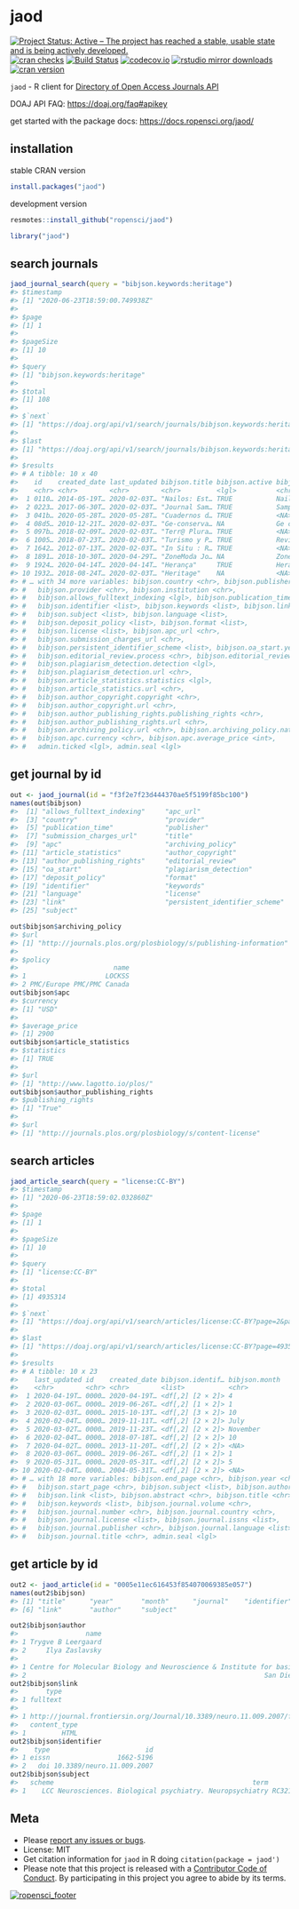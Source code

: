 jaod
====



[![Project Status: Active – The project has reached a stable, usable state and is being actively developed.](http://www.repostatus.org/badges/latest/active.svg)](http://www.repostatus.org/#active)
[![cran checks](https://cranchecks.info/badges/worst/jaod)](https://cranchecks.info/pkgs/jaod)
[![Build Status](https://travis-ci.org/ropensci/jaod.svg?branch=master)](https://travis-ci.org/ropensci/jaod)
[![codecov.io](https://codecov.io/github/ropensci/jaod/coverage.svg?branch=master)](https://codecov.io/github/ropensci/jaod?branch=master)
[![rstudio mirror downloads](http://cranlogs.r-pkg.org/badges/jaod)](https://github.com/metacran/cranlogs.app)
[![cran version](http://www.r-pkg.org/badges/version/jaod)](https://cran.r-project.org/package=jaod)

`jaod` - R client for [Directory of Open Access Journals API](https://doaj.org/api/v1/docs)

DOAJ API FAQ: <https://doaj.org/faq#apikey>

get started with the package docs: <https://docs.ropensci.org/jaod/>

## installation

stable CRAN version


```r
install.packages("jaod")
```

development version


```r
resmotes::install_github("ropensci/jaod")
```


```r
library("jaod")
```

## search journals


```r
jaod_journal_search(query = "bibjson.keywords:heritage")
#> $timestamp
#> [1] "2020-06-23T18:59:00.749938Z"
#> 
#> $page
#> [1] 1
#> 
#> $pageSize
#> [1] 10
#> 
#> $query
#> [1] "bibjson.keywords:heritage"
#> 
#> $total
#> [1] 108
#> 
#> $`next`
#> [1] "https://doaj.org/api/v1/search/journals/bibjson.keywords:heritage?page=2&pageSize=10"
#> 
#> $last
#> [1] "https://doaj.org/api/v1/search/journals/bibjson.keywords:heritage?page=11&pageSize=10"
#> 
#> $results
#> # A tibble: 10 x 40
#>    id    created_date last_updated bibjson.title bibjson.active bibjson.alterna…
#>    <chr> <chr>        <chr>        <chr>         <lgl>          <chr>           
#>  1 0110… 2014-05-19T… 2020-02-03T… "Nailos: Est… TRUE           Nailos          
#>  2 0223… 2017-06-30T… 2020-02-03T… "Journal Sam… TRUE           Sampurasun Inte…
#>  3 041b… 2020-05-28T… 2020-05-28T… "Cuadernos d… TRUE           <NA>            
#>  4 08d5… 2010-12-21T… 2020-02-03T… "Ge-conserva… NA             Ge conservación 
#>  5 097b… 2018-02-09T… 2020-02-03T… "Terr@ Plura… TRUE           <NA>            
#>  6 1005… 2018-07-23T… 2020-02-03T… "Turismo y P… TRUE           Revista Turismo…
#>  7 1642… 2012-07-13T… 2020-02-03T… "In Situ : R… TRUE           <NA>            
#>  8 1891… 2018-10-30T… 2020-04-29T… "ZoneModa Jo… NA             Zone Moda Journ…
#>  9 1924… 2020-04-14T… 2020-04-14T… "Herança"     TRUE           Herança: Revist…
#> 10 1932… 2018-08-24T… 2020-02-03T… "Heritage"    NA             <NA>            
#> # … with 34 more variables: bibjson.country <chr>, bibjson.publisher <chr>,
#> #   bibjson.provider <chr>, bibjson.institution <chr>,
#> #   bibjson.allows_fulltext_indexing <lgl>, bibjson.publication_time <int>,
#> #   bibjson.identifier <list>, bibjson.keywords <list>, bibjson.link <list>,
#> #   bibjson.subject <list>, bibjson.language <list>,
#> #   bibjson.deposit_policy <list>, bibjson.format <list>,
#> #   bibjson.license <list>, bibjson.apc_url <chr>,
#> #   bibjson.submission_charges_url <chr>,
#> #   bibjson.persistent_identifier_scheme <list>, bibjson.oa_start.year <int>,
#> #   bibjson.editorial_review.process <chr>, bibjson.editorial_review.url <chr>,
#> #   bibjson.plagiarism_detection.detection <lgl>,
#> #   bibjson.plagiarism_detection.url <chr>,
#> #   bibjson.article_statistics.statistics <lgl>,
#> #   bibjson.article_statistics.url <chr>,
#> #   bibjson.author_copyright.copyright <chr>,
#> #   bibjson.author_copyright.url <chr>,
#> #   bibjson.author_publishing_rights.publishing_rights <chr>,
#> #   bibjson.author_publishing_rights.url <chr>,
#> #   bibjson.archiving_policy.url <chr>, bibjson.archiving_policy.nat_lib <chr>,
#> #   bibjson.apc.currency <chr>, bibjson.apc.average_price <int>,
#> #   admin.ticked <lgl>, admin.seal <lgl>
```

## get journal by id


```r
out <- jaod_journal(id = "f3f2e7f23d444370ae5f5199f85bc100")
names(out$bibjson)
#>  [1] "allows_fulltext_indexing"     "apc_url"                     
#>  [3] "country"                      "provider"                    
#>  [5] "publication_time"             "publisher"                   
#>  [7] "submission_charges_url"       "title"                       
#>  [9] "apc"                          "archiving_policy"            
#> [11] "article_statistics"           "author_copyright"            
#> [13] "author_publishing_rights"     "editorial_review"            
#> [15] "oa_start"                     "plagiarism_detection"        
#> [17] "deposit_policy"               "format"                      
#> [19] "identifier"                   "keywords"                    
#> [21] "language"                     "license"                     
#> [23] "link"                         "persistent_identifier_scheme"
#> [25] "subject"
```


```r
out$bibjson$archiving_policy
#> $url
#> [1] "http://journals.plos.org/plosbiology/s/publishing-information"
#> 
#> $policy
#>                        name
#> 1                    LOCKSS
#> 2 PMC/Europe PMC/PMC Canada
out$bibjson$apc
#> $currency
#> [1] "USD"
#> 
#> $average_price
#> [1] 2900
out$bibjson$article_statistics
#> $statistics
#> [1] TRUE
#> 
#> $url
#> [1] "http://www.lagotto.io/plos/"
out$bibjson$author_publishing_rights
#> $publishing_rights
#> [1] "True"
#> 
#> $url
#> [1] "http://journals.plos.org/plosbiology/s/content-license"
```


## search articles


```r
jaod_article_search(query = "license:CC-BY")
#> $timestamp
#> [1] "2020-06-23T18:59:02.032860Z"
#> 
#> $page
#> [1] 1
#> 
#> $pageSize
#> [1] 10
#> 
#> $query
#> [1] "license:CC-BY"
#> 
#> $total
#> [1] 4935314
#> 
#> $`next`
#> [1] "https://doaj.org/api/v1/search/articles/license:CC-BY?page=2&pageSize=10"
#> 
#> $last
#> [1] "https://doaj.org/api/v1/search/articles/license:CC-BY?page=493532&pageSize=10"
#> 
#> $results
#> # A tibble: 10 x 23
#>    last_updated id    created_date bibjson.identif… bibjson.month
#>    <chr>        <chr> <chr>        <list>           <chr>        
#>  1 2020-04-19T… 0000… 2020-04-19T… <df[,2] [2 × 2]> 4            
#>  2 2020-03-06T… 0000… 2019-06-26T… <df[,2] [1 × 2]> 1            
#>  3 2020-02-03T… 0000… 2015-10-13T… <df[,2] [3 × 2]> 10           
#>  4 2020-02-04T… 0000… 2019-11-11T… <df[,2] [2 × 2]> July         
#>  5 2020-03-02T… 0000… 2019-11-23T… <df[,2] [2 × 2]> November     
#>  6 2020-02-04T… 0000… 2018-07-18T… <df[,2] [2 × 2]> 10           
#>  7 2020-04-02T… 0000… 2013-11-20T… <df[,2] [2 × 2]> <NA>         
#>  8 2020-03-06T… 0000… 2019-06-26T… <df[,2] [1 × 2]> 1            
#>  9 2020-05-31T… 0000… 2020-05-31T… <df[,2] [2 × 2]> 5            
#> 10 2020-02-04T… 0000… 2004-05-31T… <df[,2] [2 × 2]> <NA>         
#> # … with 18 more variables: bibjson.end_page <chr>, bibjson.year <chr>,
#> #   bibjson.start_page <chr>, bibjson.subject <list>, bibjson.author <list>,
#> #   bibjson.link <list>, bibjson.abstract <chr>, bibjson.title <chr>,
#> #   bibjson.keywords <list>, bibjson.journal.volume <chr>,
#> #   bibjson.journal.number <chr>, bibjson.journal.country <chr>,
#> #   bibjson.journal.license <list>, bibjson.journal.issns <list>,
#> #   bibjson.journal.publisher <chr>, bibjson.journal.language <list>,
#> #   bibjson.journal.title <chr>, admin.seal <lgl>
```

## get article by id


```r
out2 <- jaod_article(id = "0005e11ec616453f854070069385e057")
names(out2$bibjson)
#> [1] "title"      "year"       "month"      "journal"    "identifier"
#> [6] "link"       "author"     "subject"
```


```r
out2$bibjson$author
#>                 name
#> 1 Trygve B Leergaard
#> 2     Ilya Zaslavsky
#>                                                                                       affiliation
#> 1 Centre for Molecular Biology and Neuroscience & Institute for basic medical sciences, Univ Oslo
#> 2                                                            San Diego Supercomputer Center, UCSD
out2$bibjson$link
#>       type
#> 1 fulltext
#>                                                                     url
#> 1 http://journal.frontiersin.org/Journal/10.3389/neuro.11.009.2007/full
#>   content_type
#> 1         HTML
out2$bibjson$identifier
#>    type                        id
#> 1 eissn                 1662-5196
#> 2   doi 10.3389/neuro.11.009.2007
out2$bibjson$subject
#>   scheme                                                  term      code
#> 1    LCC Neurosciences. Biological psychiatry. Neuropsychiatry RC321-571
```


## Meta

* Please [report any issues or bugs](https://github.com/ropensci/jaod/issues).
* License: MIT
* Get citation information for `jaod` in R doing `citation(package = jaod')`
* Please note that this project is released with a [Contributor Code of Conduct][coc].
By participating in this project you agree to abide by its terms.

[![ropensci_footer](https://ropensci.org/public_images/github_footer.png)](https://ropensci.org)

[coc]: https://github.com/ropensci/jaod/blob/master/CODE_OF_CONDUCT.md

